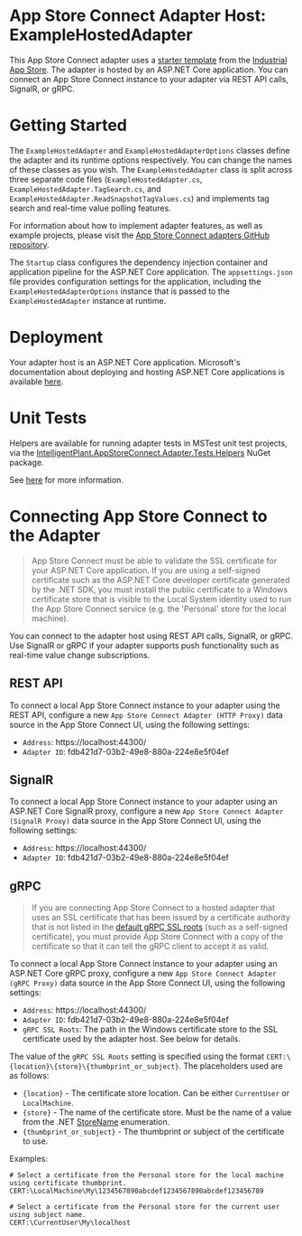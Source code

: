 ﻿# App Store Connect Adapter Host: ExampleHostedAdapter

This App Store Connect adapter uses a [starter template](https://github.com/intelligentplant/AppStoreConnect.Adapters/src/DataCore.Adapter.Templates) from the [Industrial App Store](https://appstore.intelligentplant.com). The adapter is hosted by an ASP.NET Core application. You can connect an App Store Connect instance to your adapter via REST API calls, SignalR, or gRPC.


# Getting Started

The `ExampleHostedAdapter` and `ExampleHostedAdapterOptions` classes define the adapter and its runtime options respectively. You can change the names of these classes as you wish. The `ExampleHostedAdapter` class is split across three separate code files (`ExampleHostedAdapter.cs`, `ExampleHostedAdapter.TagSearch.cs`, and `ExampleHostedAdapter.ReadSnapshotTagValues.cs`) and implements tag search and real-time value polling features.

For information about how to implement adapter features, as well as example projects, please visit the [App Store Connect adapters GitHub repository](https://github.com/intelligentplant/AppStoreConnect.Adapters).

The `Startup` class configures the dependency injection container and application pipeline for the ASP.NET Core application. The `appsettings.json` file provides configuration settings for the application, including the `ExampleHostedAdapterOptions` instance that is passed to the `ExampleHostedAdapter` instance at runtime.


# Deployment

Your adapter host is an ASP.NET Core application. Microsoft's documentation about deploying and hosting ASP.NET Core applications is available [here](https://docs.microsoft.com/en-us/aspnet/core/host-and-deploy).


# Unit Tests

Helpers are available for running adapter tests in MSTest unit test projects, via the [IntelligentPlant.AppStoreConnect.Adapter.Tests.Helpers](https://www.nuget.org/packages/IntelligentPlant.AppStoreConnect.Adapter.Tests.Helpers) NuGet package.

See [here](https://github.com/intelligentplant/AppStoreConnect.Adapters/src/DataCore.Adapter.Tests.Helpers) for more information.


# Connecting App Store Connect to the Adapter

> App Store Connect must be able to validate the SSL certificate for your ASP.NET Core application. If you are using a self-signed certificate such as the ASP.NET Core developer certificate generated by the .NET SDK, you must install the public certificate to a Windows certificate store that is visible to the Local System identity used to run the App Store Connect service (e.g. the 'Personal' store for the local machine).

You can connect to the adapter host using REST API calls, SignalR, or gRPC. Use SignalR or gRPC if your adapter supports push functionality such as real-time value change subscriptions.


## REST API

To connect a local App Store Connect instance to your adapter using the REST API, configure a new `App Store Connect Adapter (HTTP Proxy)` data source in the App Store Connect UI, using the following settings:

- `Address`: https://localhost:44300/
- `Adapter ID`: fdb421d7-03b2-49e8-880a-224e8e5f04ef


## SignalR

To connect a local App Store Connect instance to your adapter using an ASP.NET Core SignalR proxy, configure a new `App Store Connect Adapter (SignalR Proxy)` data source in the App Store Connect UI, using the following settings:

- `Address`: https://localhost:44300/
- `Adapter ID`: fdb421d7-03b2-49e8-880a-224e8e5f04ef


## gRPC

> If you are connecting App Store Connect to a hosted adapter that uses an SSL certificate that has been issued by a certificate authority that is not listed in the [default gRPC SSL roots](https://github.com/grpc/grpc/blob/master/etc/roots.pem) (such as a self-signed certificate), you must provide App Store Connect with a copy of the certificate so that it can tell the gRPC client to accept it as valid.

To connect a local App Store Connect instance to your adapter using an ASP.NET Core gRPC proxy, configure a new `App Store Connect Adapter (gRPC Proxy)` data source in the App Store Connect UI, using the following settings:

- `Address`: https://localhost:44300/
- `Adapter ID`: fdb421d7-03b2-49e8-880a-224e8e5f04ef
- `gRPC SSL Roots`: The path in the Windows certificate store to the SSL certificate used by the adapter host. See below for details.

The value of the `gRPC SSL Roots` setting is specified using the format `CERT:\{location}\{store}\{thumbprint_or_subject}`. The placeholders used are as follows:

- `{location}` - The certificate store location. Can be either `CurrentUser` or `LocalMachine`.
- `{store}` - The name of the certificate store. Must be the name of a value from the .NET [StoreName](https://docs.microsoft.com/en-us/dotnet/api/system.security.cryptography.x509certificates.storename) enumeration.
- `{thumbprint_or_subject}` - The thumbprint or subject of the certificate to use.

Examples:

```
# Select a certificate from the Personal store for the local machine using certificate thumbprint.
CERT:\LocalMachine\My\1234567890abcdef1234567890abcdef123456789
```

```
# Select a certificate from the Personal store for the current user using subject name.
CERT:\CurrentUser\My\localhost
```
